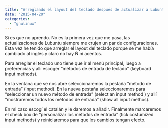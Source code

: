 ```yaml
---
title: "Arreglando el layout del teclado después de actualizar a Lubuntu 14.04 LTS"
date: "2015-04-20"
categories: 
  - "gnulinux"
---
```


Si es que no aprendo. No es la primera vez que me pasa, las actualizaciones de Lubuntu siempre me crujen un par de configuraciones. Esta vez he tenido que arreglar el layout del teclado porque se me había cambiado al inglés y claro no hay Ñ ni acentos.

Para arreglar el teclado uno tiene que ir al menú principal, luego a preferencias y allí escoger “métodos de entrada de teclado” (keyboard input methods).

En la ventana que se nos abre seleccionaremos la pestaña “método de entrada” (input method). En la nueva pestaña seleccionaremos para “seleccionar un nuevo método de entrada” (select an input method ) y allí “mostraremos todos los métodos de entrada” (show all input methos).

En mi caso escogí el catalán y le daremos a añadir. Finalmente marcaremos el check box de “personalizar los métodos de entrada” (tick costumized input methods) y reiniciaremos para que los cambios tengan efecto.
